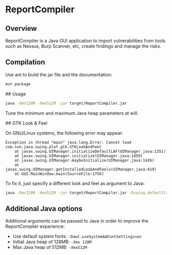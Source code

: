# ReportCompiler

## Overview

ReportCompiler is a Java GUI application to import vulnerabilities from tools such as Nessus, Burp Scanner, etc, create findings and manage the risks.

## Compilation

Use ant to build the jar file and the documentation:

```sh
mvn package
```

## Usage

```sh
java -Xms128M -Xmx512M -jar target/ReportCompiler.jar
```

Tune the minimum and maximum Java heap parameters at will.

## GTK Look & Feel

On GNU/Linux systems, the following error may appear:

```
Exception in thread "main" java.lang.Error: Cannot load com.sun.java.swing.plaf.gtk.GTKLookAndFeel
    at javax.swing.UIManager.initializeDefaultLAF(UIManager.java:1351)
    at javax.swing.UIManager.initialize(UIManager.java:1459)
    at javax.swing.UIManager.maybeInitialize(UIManager.java:1426)
    at javax.swing.UIManager.getInstalledLookAndFeels(UIManager.java:419)
    at GUI.MainWindow.main(SourceFile:1756)
```

To fix it, just specify a different look and feel as argument to Java:

```sh
java -Xms128M -Xmx512M -jar target/ReportCompiler.jar -Dswing.defaultlaf=com.jtattoo.plaf.aero.AeroLookAndFeel
```

## Additional Java options

Additional arguments can be passed to  Java in order to improve the ReportCompiler experience:

- Use default system fonts: `-Dawt.useSystemAAFontSettings=on`
- Initial Java heap of 128MB: `-Xms 128M`
- Max Java heap of 512MB: `-Xmx512M`
